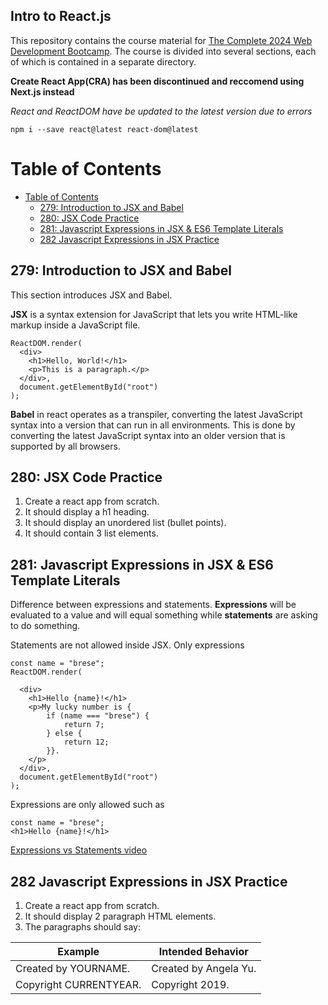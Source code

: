 ## Intro to React.js

This repository contains the course material for [The Complete 2024 Web Development Bootcamp](https://www.udemy.com/course/the-complete-web-development-bootcamp). The course is divided into several sections, each of which is contained in a separate directory.

**Create React App(CRA) has been discontinued and reccomend using Next.js instead**

_React and ReactDOM have be updated to the latest version due to errors_

`npm i --save react@latest react-dom@latest`

# Table of Contents

- [Table of Contents](#table-of-contents)
  - [279: Introduction to JSX and Babel](#279-introduction-to-jsx-and-babel)
  - [280: JSX Code Practice](#280-jsx-code-practice)
  - [281: Javascript Expressions in JSX \& ES6 Template Literals](#281-javascript-expressions-in-jsx--es6-template-literals)
  - [282 Javascript Expressions in JSX Practice](#282-javascript-expressions-in-jsx-practice)

## 279: Introduction to JSX and Babel

This section introduces JSX and Babel.

**JSX** is a syntax extension for JavaScript that lets you write HTML-like markup inside a JavaScript file.

```
ReactDOM.render(
  <div>
    <h1>Hello, World!</h1>
    <p>This is a paragraph.</p>
  </div>,
  document.getElementById("root")
);
```

**Babel** in react operates as a transpiler, converting the latest JavaScript syntax into a version that can run in all environments. This is done by converting the latest JavaScript syntax into an older version that is supported by all browsers.

## 280: JSX Code Practice

1. Create a react app from scratch.
2. It should display a h1 heading.
3. It should display an unordered list (bullet points).
4. It should contain 3 list elements.

## 281: Javascript Expressions in JSX & ES6 Template Literals

Difference between expressions and statements. **Expressions** will be evaluated to a value and will equal something while **statements** are asking to do something.

Statements are not allowed inside JSX. Only expressions

```
const name = "brese";
ReactDOM.render(

  <div>
    <h1>Hello {name}!</h1>
    <p>My lucky number is {
        if (name === "brese") {
            return 7;
        } else {
            return 12;
        }}.
    </p>
  </div>,
  document.getElementById("root")
);
```

Expressions are only allowed such as

```
const name = "brese";
<h1>Hello {name}!</h1>
```

[Expressions vs Statements video](https://www.youtube.com/watch?v=WVyCrI1cHi8&list=PL-xu4i_QDSxcoDNeh8rx5-pHCCTOg0XsI&ab_channel=Codexpanse)

## 282 Javascript Expressions in JSX Practice

1. Create a react app from scratch.
2. It should display 2 paragraph HTML elements.
3. The paragraphs should say:

| Example                | Intended Behavior     |
| ---------------------- | --------------------- |
| Created by YOURNAME.   | Created by Angela Yu. |
| Copyright CURRENTYEAR. | Copyright 2019.       |
